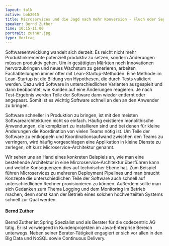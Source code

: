 ```yaml
---
layout: talk
active: bob2015
title: Microservices und die Jagd nach mehr Konversion - Fluch oder Segen für den Entwickler
speaker: Bernd Zuther
time: 10:15-11:00
portrait: zuther.jpg
type: Vortrag
---
```


Softwareentwicklung wandelt sich derzeit: Es reicht nicht mehr
Produktinkremente potenziell produktiv zu setzen, sondern Änderungen
müssen produktiv gehen. Um in gesättigten Märkten noch Innovationen
hervorzubringen und neues Wachstum zu generieren, arbeiten
Fachabteilungen immer öfter mit Lean-Startup-Methoden. Eine Methode im
Lean-Startup ist die Bildung von Hypothesen, die durch Tests validiert
werden. Dazu wird Software in unterschiedlichen Varianten ausgespielt
und dann beobachtet, wie Kunden auf eine Änderungen reagieren. Je nach
Test-Ergebnis werden Teile der Software dann wieder entfernt oder
angepasst. Somit ist es wichtig Software schnell an den an den
Anwender zu bringen.

Software schneller in Produktion zu bringen, ist mit den meisten
Softwarearchitekturen nicht so einfach. Häufig existieren
monolithische Anwendungen, die kompliziert zu installieren sind und
bei denen für kleine Änderungen die Koordination von vielen Teams
nötig ist. Um Teile der Software zu entkoppeln und
Koordinationsaufwand zwischen den Teams zu verringern, wird häufig
vorgeschlagen eine Applikation in kleine Dienste zu zerlegen, oft kurz
Microservice-Architektur genannt.

Wir sehen uns an Hand eines konkreten Beispiels an, wie man eine
bestehende Architektur in eine Mircroservice-Architektur überführen
kann und welche Konsequenzen dies auf technischer Ebene hat. Zum
Beispiel führen Microservices zu mehreren Deployment Pipelines und man
braucht Konzepte die unterschiedlichen Teile der Software auch schnell
auf unterschiedlichen Rechner provisionieren zu können. Außerdem
sollte man sich Gedanken zum Thema Logging und dem Monitoring im
Betrieb machen, denn sonst kann der Betrieb eines solchen
hochverteilten Systems schnell zur Qual werden.


#### Bernd Zuther

Bernd Zuther ist Spring Spezialist und als Berater für die codecentric
AG tätig. Er ist vorwiegend in Kundenprojekten im Java-Enterprise
Bereich unterwegs. Neben seiner Berater-Tätigkeit engagiert er sich
vor allen in den Big Data und NoSQL sowie Continuous Delivery.
